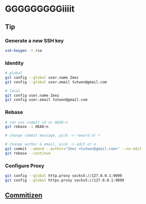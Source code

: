 # GGGGGGGGGiiiit

## Tip

### Generate a new SSH key

```sh
ssh-keygen -t rsa
```

### Identity

```sh
# global
git config --global user.name Zeez
git config --global user.email tutwon@gmail.com

# local
git config user.name Zeez
git config user.email tutwon@gmail.com
```

### Rebase

```sh
# can use commit id or HEAD~n
git rebase -i HEAD~n

# change commit message, pick -> reword or r

# change author & email, pick -> edit or e
git commit --amend --author="Zeez <tutwon@gmail.com>" --no-edit
git rebase --continue
```

### Configure Proxy

```sh
git config --global http.proxy socks5://127.0.0.1:9099
git config --global https.proxy socks5://127.0.0.1:9099
```

## [Commitizen](https://github.com/commitizen/cz-cli)
